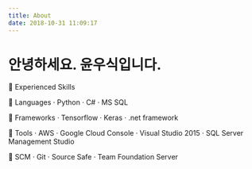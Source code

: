 ```yaml
---
title: About
date: 2018-10-31 11:09:17
---
```

# 안녕하세요. 윤우식입니다.

 Experienced Skills

 Languages
· Python
· C#
· MS SQL

 Frameworks
· Tensorflow
· Keras
· .net framework

 Tools
· AWS
· Google Cloud Console
· Visual Studio 2015
· SQL Server Management Studio

 SCM
· Git
· Source Safe
· Team Foundation Server
